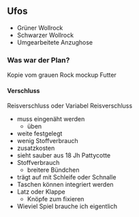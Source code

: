 ## Ufos
- Grüner Wollrock
- Schwarzer Wollrock
- Umgearbeitete Anzughose
### Was war der Plan?
Kopie vom grauen Rock
mockup
Futter
#### Verschluss
Reisverschluss oder Variabel
Reisverschluss
- muss eingenäht werden
	- üben
- weite festgelegt
- wenig Stoffverbrauch
- zusatzkosten
- sieht sauber aus
18 Jh Pattycotte
- Stoffverbrauch
	- breitere Bündchen
- trägt auf mit Schleife oder Schnalle
- Taschen können integriert werden
- Latz oder Klappe
	- Knöpfe zum fixieren
- Wieviel Spiel brauche ich eigentlich
